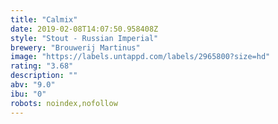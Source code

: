 ```yaml
---
title: "Calmix"
date: 2019-02-08T14:07:50.958408Z
style: "Stout - Russian Imperial"
brewery: "Brouwerij Martinus"
image: "https://labels.untappd.com/labels/2965800?size=hd"
rating: "3.68"
description: ""
abv: "9.0"
ibu: "0"
robots: noindex,nofollow
---
```

